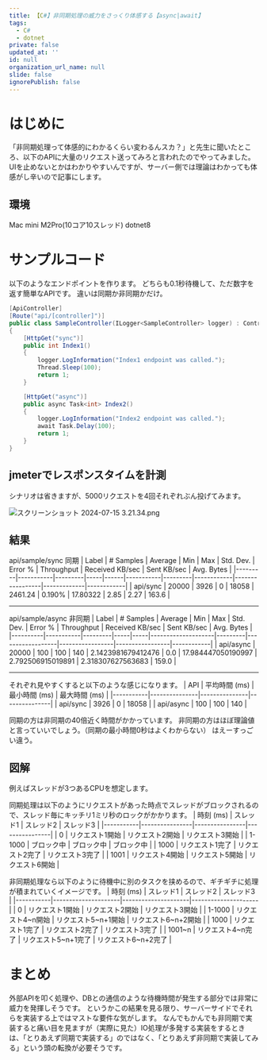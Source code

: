 ```yaml
---
title: 【C#】非同期処理の威力をさっくり体感する【async|await】
tags:
  - C#
  - dotnet
private: false
updated_at: ''
id: null
organization_url_name: null
slide: false
ignorePublish: false
---
```

# はじめに
「非同期処理って体感的にわかるくらい変わるんスカ？」と先生に聞いたところ、以下のAPIに大量のリクエスト送ってみろと言われたのでやってみました。
UIを止めないとかはわかりやすいんですが、サーバー側では理論はわかっても体感がし辛いので記事にします。

## 環境
Mac mini M2Pro(10コア10スレッド)
dotnet8

# サンプルコード
以下のようなエンドポイントを作ります。
どちらも0.1秒待機して、ただ数字を返す簡単なAPIです。
違いは同期か非同期かだけ。

```csharp
[ApiController]
[Route("api/[controller]")]
public class SampleController(ILogger<SampleController> logger) : ControllerBase
{
    [HttpGet("sync")]
    public int Index1()
    {
        logger.LogInformation("Index1 endpoint was called.");
        Thread.Sleep(100);
        return 1;
    }

    [HttpGet("async")]
    public async Task<int> Index2()
    {
        logger.LogInformation("Index2 endpoint was called.");
        await Task.Delay(100);
        return 1;
    }
}
```

## jmeterでレスポンスタイムを計測
シナリオは省きますが、5000リクエストを4回それぞれぶん投げてみます。

![スクリーンショット 2024-07-15 3.21.34.png](https://qiita-image-store.s3.ap-northeast-1.amazonaws.com/0/855584/5a36a680-4525-d837-4001-0d871f231190.png)

## 結果

api/sample/sync 同期 
| Label   | # Samples | Average | Min | Max  | Std. Dev. | Error % | Throughput | Received KB/sec | Sent KB/sec | Avg. Bytes |
|---------|-----------|---------|-----|------|-----------|---------|------------|-----------------|-------------|------------|
| api/sync | 20000     | 3926    | 0   | 18058 | 2461.24   | 0.190%  | 17.80322   | 2.85            | 2.27        | 163.6      |

---

api/sample/async 非同期
| Label    | # Samples | Average | Min | Max | Std. Dev.          | Error % | Throughput       | Received KB/sec | Sent KB/sec     | Avg. Bytes |
|----------|-----------|---------|-----|-----|--------------------|---------|------------------|-----------------|-----------------|------------|
| api/async | 20000     | 100     | 100 | 140 | 2.1423981679412476 | 0.0     | 17.984447050190997 | 2.792506915019891 | 2.318307627563683 | 159.0      |

---

それぞれ見やすくすると以下のような感じになります。
| API       | 平均時間 (ms) | 最小時間 (ms) | 最大時間 (ms) |
|-----------|---------------|---------------|---------------|
| api/sync  | 3926          | 0             | 18058         |
| api/async | 100           | 100           | 140           |

同期の方は非同期の40倍近く時間がかかっています。
非同期の方はほぼ理論値と言っていいでしょう。（同期の最小時間0秒はよくわからない）
はえーすっごい違う。

## 図解
例えばスレッドが3つあるCPUを想定します。

同期処理は以下のようにリクエストがあった時点でスレッドがブロックされるので、スレッド毎にキッチリ1ミリ秒のロックがかかります。
| 時刻 (ms) | スレッド1      | スレッド2      | スレッド3      |
|-----------|----------------|----------------|----------------|
| 0         | リクエスト1開始 | リクエスト2開始 | リクエスト3開始 |
| 1-1000    | ブロック中      | ブロック中      | ブロック中      |
| 1000      | リクエスト1完了 | リクエスト2完了 | リクエスト3完了 |
| 1001      | リクエスト4開始 | リクエスト5開始 | リクエスト6開始 |

非同期処理なら以下のように待機中に別のタスクを挟めるので、ギチギチに処理が積まれていくイメージです。
| 時刻 (ms) | スレッド1           | スレッド2           | スレッド3           |
|-----------|---------------------|---------------------|---------------------|
| 0         | リクエスト1開始     | リクエスト2開始     | リクエスト3開始     |
| 1-1000    | リクエスト4~n開始 | リクエスト5~n+1開始 | リクエスト6~n+2開始 |
| 1000      | リクエスト1完了     | リクエスト2完了     | リクエスト3完了     |
| 1001~n      | リクエスト4~n完了    | リクエスト5~n+1完了    | リクエスト6~n+2完了    |

# まとめ
外部APIを叩く処理や、DBとの通信のような待機時間が発生する部分では非常に威力を発揮しそうです。
というかこの結果を見る限り、サーバーサイドでそれらを実装する上ではマストな要件な気がします。
なんでもかんでも非同期で実装すると痛い目を見ますが（実際に見た）IO処理が多発する実装をするときは、「とりあえず同期で実装する」のではなく、「とりあえず非同期で実装してみる」という頭の転換が必要そうです。